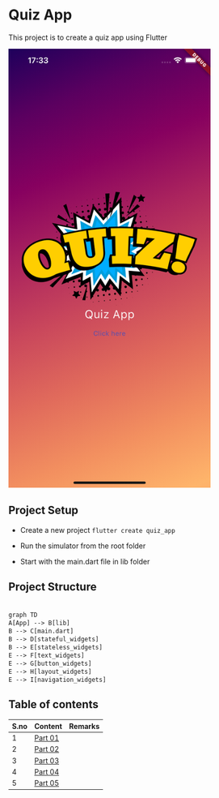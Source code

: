# Quiz App

This project is to create a quiz app using Flutter

<img src="https://github.com/PriyathamVarma/Learn-Flutter/blob/main/Images/Simulator%20Screenshot%20-%20Dice%20Test%20-%202023-12-26%20at%2017.33.17.png" width="400" height="auto" alt="Quiz app screenshot">


## Project Setup

- Create a new project ``` flutter create quiz_app ```

- Run the simulator from the root folder

- Start with the main.dart file in lib folder

## Project Structure

```mermaid

graph TD
A[App] --> B[lib]
B --> C[main.dart]
B --> D[stateful_widgets]
B --> E[stateless_widgets]
E --> F[text_widgets]
E --> G[button_widgets]
E --> H[layout_widgets]
E --> I[navigation_widgets]

```

## Table of contents

| S.no | Content | Remarks |
|------|---------|---------|
| 1 | [Part 01](https://github.com/PriyathamVarma/Learn-Flutter/blob/main/Quiz-App/Part-01.md) | |
| 2 | [Part 02](https://github.com/PriyathamVarma/Learn-Flutter/blob/main/Quiz-App/Part-02.md) | |
| 3 | [Part 03](https://github.com/PriyathamVarma/Learn-Flutter/blob/main/Quiz-App/Part-03.md) | |
| 4 | [Part 04](https://github.com/PriyathamVarma/Learn-Flutter/blob/main/Quiz-App/Part-04.md) | |
| 5 | [Part 05](https://github.com/PriyathamVarma/Learn-Flutter/blob/main/Quiz-App/Part-05.md) | |
